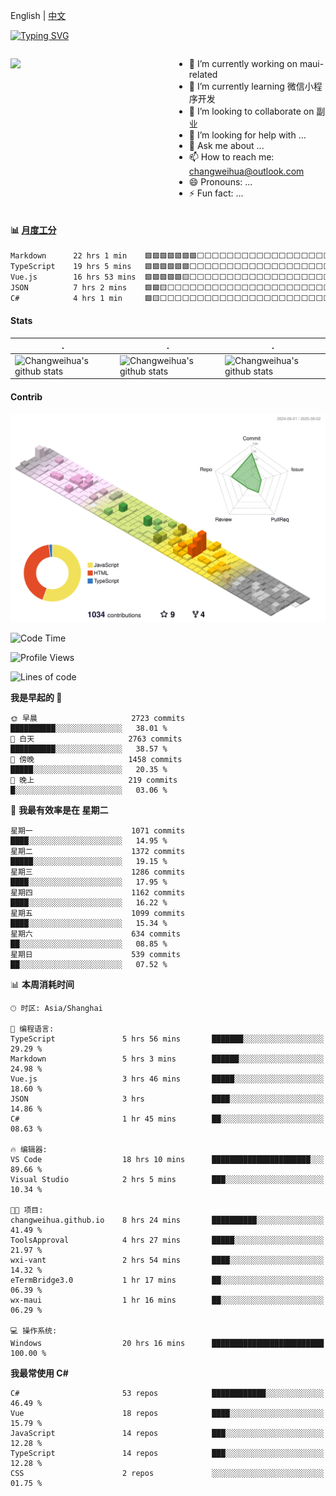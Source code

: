 English | [中文](README_CN.md)

[![Typing SVG](https://readme-typing-svg.herokuapp.com?color=%2336BCF7&center=true&vCenter=true&width=600&lines=Hi+there+👋,+I+am+Chang+Weihua;+Welcome+to+My+Profile!;Over+9+years+of+programming+experience;Always+learning+new+things+)](https://git.io/typing-svg)

<div style="display: grid;gap: 20px;grid-template-columns: repeat(auto-fit, minmax(240px, 1fr));">

[<img src="https://github-readme-stats.vercel.app/api?username=changweihua&show_icons=true&locale=cn" />](https://metrics.lecoq.io/changweihua#gh-light-mode-only)

<div>

- 🔭 I’m currently working on maui-related
- 🌱 I’m currently learning 微信小程序开发
- 👯 I’m looking to collaborate on 副业
- 🤔 I’m looking for help with ...
- 💬 Ask me about ...
- 📫 How to reach me: changweihua@outlook.com
- 😄 Pronouns: ...
- ⚡ Fun fact: ...

</div>

</div>

#### :bar_chart: [月度工分](https://github.com/changweihua/wakapi)

<!--START_SECTION:wakao-->

```txt
Markdown      22 hrs 1 min    🟩🟩🟩🟩🟩🟩🟩⬜⬜⬜⬜⬜⬜⬜⬜⬜⬜⬜⬜⬜⬜⬜⬜⬜⬜   28.80 %
TypeScript    19 hrs 5 mins   🟩🟩🟩🟩🟩🟩⬜⬜⬜⬜⬜⬜⬜⬜⬜⬜⬜⬜⬜⬜⬜⬜⬜⬜⬜   24.97 %
Vue.js        16 hrs 53 mins  🟩🟩🟩🟩🟩🟨⬜⬜⬜⬜⬜⬜⬜⬜⬜⬜⬜⬜⬜⬜⬜⬜⬜⬜⬜   22.08 %
JSON          7 hrs 2 mins    🟩🟩🟨⬜⬜⬜⬜⬜⬜⬜⬜⬜⬜⬜⬜⬜⬜⬜⬜⬜⬜⬜⬜⬜⬜   09.21 %
C#            4 hrs 1 min     🟩🟨⬜⬜⬜⬜⬜⬜⬜⬜⬜⬜⬜⬜⬜⬜⬜⬜⬜⬜⬜⬜⬜⬜⬜   05.27 %
```

<!--END_SECTION:wakao-->

#### Stats ####


| .                                                                                                                                            | .                                                                                                                                      | .                                                                                                                                                     |
| -------------------------------------------------------------------------------------------------------------------------------------------- | -------------------------------------------------------------------------------------------------------------------------------------- | ----------------------------------------------------------------------------------------------------------------------------------------------------- |
| ![Changweihua's github stats](https://github-readme-stats.vercel.app/api?username=changweihua&show_icons=true&theme=radical&hide_title=true) | ![Changweihua's github stats](https://github-readme-stats.vercel.app/api/top-langs/?username=changweihua&theme=radical&layout=compact) | ![Changweihua's github stats](https://github-readme-stats.vercel.app/api?username=changweihua&show_icons=true&theme=radical&include_all_commits=true) |


#### Contrib ####

<!--   profile-green-animate -->
![](./profile-3d-contrib/profile-south-season-animate.svg)

<!--START_SECTION:waka-->
![Code Time](http://img.shields.io/badge/Code%20Time-1%2C697%20hrs%2023%20mins-blue)

![Profile Views](http://img.shields.io/badge/%E4%B8%AA%E4%BA%BA%E8%B5%84%E6%96%99%E8%A7%82%E7%9C%8B%E6%AC%A1%E6%95%B0-0-blue)

![Lines of code](https://img.shields.io/badge/%E4%BB%8E%E3%80%8CHello%20World%E3%80%8D%E8%B5%B7%E6%88%91%E5%B7%B2%E7%BB%8F%E5%86%99%E4%BA%86-24.3%20million%20%E8%A1%8C%E4%BB%A3%E7%A0%81-blue)

**我是早起的 🐤** 

```text
🌞 早晨                     2723 commits        ██████████░░░░░░░░░░░░░░░   38.01 % 
🌆 白天                     2763 commits        ██████████░░░░░░░░░░░░░░░   38.57 % 
🌃 傍晚                     1458 commits        █████░░░░░░░░░░░░░░░░░░░░   20.35 % 
🌙 晚上                     219 commits         █░░░░░░░░░░░░░░░░░░░░░░░░   03.06 % 
```
📅 **我最有效率是在 星期二** 

```text
星期一                      1071 commits        ████░░░░░░░░░░░░░░░░░░░░░   14.95 % 
星期二                      1372 commits        █████░░░░░░░░░░░░░░░░░░░░   19.15 % 
星期三                      1286 commits        ████░░░░░░░░░░░░░░░░░░░░░   17.95 % 
星期四                      1162 commits        ████░░░░░░░░░░░░░░░░░░░░░   16.22 % 
星期五                      1099 commits        ████░░░░░░░░░░░░░░░░░░░░░   15.34 % 
星期六                      634 commits         ██░░░░░░░░░░░░░░░░░░░░░░░   08.85 % 
星期日                      539 commits         ██░░░░░░░░░░░░░░░░░░░░░░░   07.52 % 
```


📊 **本周消耗时间** 

```text
🕑︎ 时区: Asia/Shanghai

💬 编程语言: 
TypeScript               5 hrs 56 mins       ███████░░░░░░░░░░░░░░░░░░   29.29 % 
Markdown                 5 hrs 3 mins        ██████░░░░░░░░░░░░░░░░░░░   24.98 % 
Vue.js                   3 hrs 46 mins       █████░░░░░░░░░░░░░░░░░░░░   18.60 % 
JSON                     3 hrs               ████░░░░░░░░░░░░░░░░░░░░░   14.86 % 
C#                       1 hr 45 mins        ██░░░░░░░░░░░░░░░░░░░░░░░   08.63 % 

🔥 编辑器: 
VS Code                  18 hrs 10 mins      ██████████████████████░░░   89.66 % 
Visual Studio            2 hrs 5 mins        ███░░░░░░░░░░░░░░░░░░░░░░   10.34 % 

🐱‍💻 项目: 
changweihua.github.io    8 hrs 24 mins       ██████████░░░░░░░░░░░░░░░   41.49 % 
ToolsApproval            4 hrs 27 mins       █████░░░░░░░░░░░░░░░░░░░░   21.97 % 
wxi-vant                 2 hrs 54 mins       ████░░░░░░░░░░░░░░░░░░░░░   14.32 % 
eTermBridge3.0           1 hr 17 mins        ██░░░░░░░░░░░░░░░░░░░░░░░   06.39 % 
wx-maui                  1 hr 16 mins        ██░░░░░░░░░░░░░░░░░░░░░░░   06.29 % 

💻 操作系统: 
Windows                  20 hrs 16 mins      █████████████████████████   100.00 % 
```

**我最常使用 C#** 

```text
C#                       53 repos            ████████████░░░░░░░░░░░░░   46.49 % 
Vue                      18 repos            ████░░░░░░░░░░░░░░░░░░░░░   15.79 % 
JavaScript               14 repos            ███░░░░░░░░░░░░░░░░░░░░░░   12.28 % 
TypeScript               14 repos            ███░░░░░░░░░░░░░░░░░░░░░░   12.28 % 
CSS                      2 repos             ░░░░░░░░░░░░░░░░░░░░░░░░░   01.75 % 
```




<!--END_SECTION:waka-->


<!-- ![](assets/Bottom_down.svg) -->
